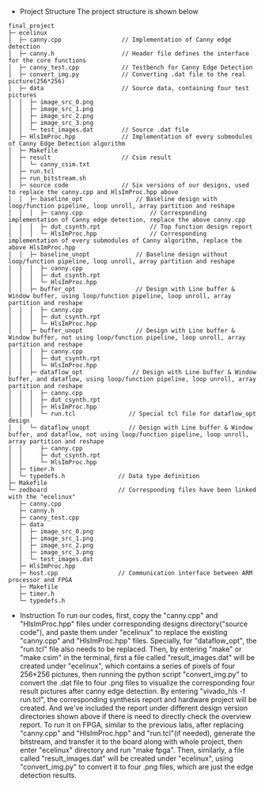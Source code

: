 - Project Structure
   The project structure is shown below
```
final_project
├─ ecelinux
│  ├─ canny.cpp                 // Implementation of Canny edge detection
│  ├─ canny.h                   // Header file defines the interface for the core functions
│  ├─ canny_test.cpp            // Testbench for Canny Edge Detection
│  ├─ convert_img.py            // Converting .dat file to the real picture(256*256)
│  ├─ data                      // Source data, containing four test pictures
│  │  ├─ image_src_0.png
│  │  ├─ image_src_1.png
│  │  ├─ image_src_2.png
│  │  ├─ image_src_3.png
│  │  └─ test_images.dat        // Source .dat file
│  ├─ HlsImProc.hpp             // Implementation of every submodules of Canny Edge Detection algorithm
│  ├─ Makefile
│  ├─ result                    // Csim result
│  │  └─ canny_csim.txt       
│  ├─ run.tcl         
│  ├─ run_bitstream.sh
│  ├─ source code               // Six versions of our designs, used to replace the canny.cpp and HlsImProc.hpp above
│  │  ├─ baseline_opt               // Baseline design with loop/function pipeline, loop unroll, array partition and reshape
│  │  │  ├─ canny.cpp                   // Corresponding implementation of Canny edge detection, replace the above canny.cpp
│  │  │  ├─ dut_csynth.rpt              // Top function design report
│  │  │  └─ HlsImProc.hpp               // Corresponding implementation of every submodules of Canny algorithm, replace the above HlsImProc.hpp
│  │  ├─ baseline_unopt             // Baseline design without loop/function pipeline, loop unroll, array partition and reshape
│  │  │  ├─ canny.cpp
│  │  │  ├─ dut_csynth.rpt
│  │  │  └─ HlsImProc.hpp
│  │  ├─ buffer_opt                 // Design with Line buffer & Window buffer, using loop/function pipeline, loop unroll, array partition and reshape
│  │  │  ├─ canny.cpp
│  │  │  ├─ dut_csynth.rpt
│  │  │  └─ HlsImProc.hpp
│  │  ├─ buffer_unopt               // Design with Line buffer & Window buffer, not using loop/function pipeline, loop unroll, array partition and reshape
│  │  │  ├─ canny.cpp
│  │  │  ├─ dut_csynth.rpt
│  │  │  └─ HlsImProc.hpp
│  │  ├─ dataflow_opt              // Design with Line buffer & Window buffer, and dataflow, using loop/function pipeline, loop unroll, array partition and reshape
│  │  │  ├─ canny.cpp
│  │  │  ├─ dut_csynth.rpt
│  │  │  ├─ HlsImProc.hpp
│  │  │  └─ run.tcl               // Special tcl file for dataflow_opt design
│  │  └─ dataflow_unopt           // Design with Line buffer & Window buffer, and dataflow, not using loop/function pipeline, loop unroll, array partition and reshape
│  │     ├─ canny.cpp
│  │     ├─ dut_csynth.rpt
│  │     └─ HlsImProc.hpp
│  ├─ timer.h                     
│  └─ typedefs.h               // Data type definition
├─ Makefile
└─ zedboard                    // Corresponding files have been linked with the "ecelinux"
   ├─ canny.cpp
   ├─ canny.h
   ├─ canny_test.cpp
   ├─ data
   │  ├─ image_src_0.png
   │  ├─ image_src_1.png
   │  ├─ image_src_2.png
   │  ├─ image_src_3.png
   │  └─ test_images.dat
   ├─ HlsImProc.hpp
   ├─ host.cpp                 // Communication interface between ARM processor and FPGA
   ├─ Makefile
   ├─ timer.h
   └─ typedefs.h

```

- Instruction
   To run our codes, first, copy the "canny.cpp" and "HlsImProc.hpp" files under corresponding designs directory("source code"), and paste them under "ecelinux" to replace the existing "canny.cpp" and "HlsImProc.hpp" files. Specially, for "dataflow_opt", the "run.tcl" file also needs to be replaced. 
   Then, by entering "make" or "make csim" in the terminal, first a file called "result_images.dat" will be created under "ecelinux", which contains a series of pixels of four 256*256 pictures, then running the python script "convert_img.py" to convert the .dat file to four .png files to visualize the corresponding four result pictures after canny edge detection. 
   By entering "vivado_hls -f run.tcl", the corresponding synthesis report and hardware project will be created. And we've included the report under different design version directories shown above if there is need to directly check the overview report.
   To run it on FPGA, similar to the previous labs, after replacing "canny.cpp" and "HlsImProc.hpp" and "run.tcl"(if needed), generate the bitstream, and transfer it to the board along with whole project, then enter "ecelinux" directory and run "make fpga". Then, similarly, a file called "result_images.dat" will be created under "ecelinux", using "convert_img.py" to convert it to four .png files, which are just the edge detection results.
